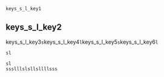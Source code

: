 ```ngMeta
keys_s_l_key1
```
## keys_s_l_key2
keys_s_l_key3`s`keys_s_l_key4`l`keys_s_l_key5`s`keys_s_l_key6`l`


```trytyping
sl
```
```practicetyping
sl
ssslllslsllsllllsss
```
